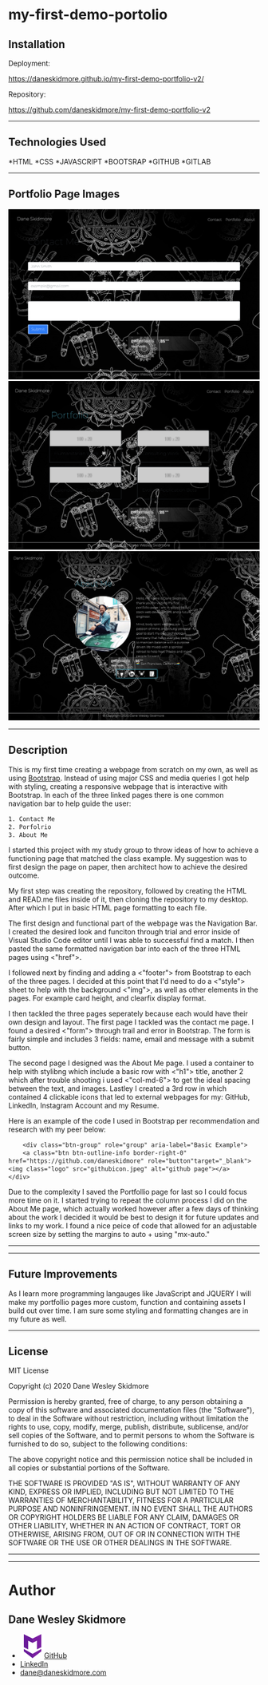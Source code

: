 # my-first-demo-portolio #


## Installation #

Deployment:

https://daneskidmore.github.io/my-first-demo-portfolio-v2/

Repository:

https://github.com/daneskidmore/my-first-demo-portfolio-v2

<hr />

## Technologies Used ##
*HTML
*CSS
*JAVASCRIPT
*BOOTSRAP
*GITHUB
*GITLAB

<hr />

## Portfolio Page Images ##

![Contact](https://github.com/daneskidmore/my-first-demo-portfolio-v2/blob/main/ContactMeImage.png?raw=true)
![Portfolio](https://github.com/daneskidmore/my-first-demo-portfolio-v2/blob/main/PortfolioImage.png?raw=true)
![AboutMe](https://github.com/daneskidmore/my-first-demo-portfolio-v2/blob/main/AboutMeImage.png?raw=true)

<hr />

## Description ##

This is my first time creating a webpage from scratch on my own, as well as using [Bootstrap](https://getbootstrap.com/). Instead of using major CSS and media queries I got help with styling, creating a responsive webpage that is interactive with Bootstrap. In each of the three linked pages there is one common navigation bar to help guide the user:


    1. Contact Me
    2. Porfolrio
    3. About Me

I started this project with my study group to throw ideas of how to achieve a functioning page that matched the class example. My suggestion was to first design the page on paper, then architect how to achieve the desired outcome. 

My first step was creating the repository, followed by creating the HTML and READ.me files inside of it, then cloning the repository to my desktop. After which I put in basic HTML page formatting to each file. 

The first design and functional part of the webpage was the Navigation Bar. I created the desired look and funciton through trial and error inside of Visual Studio Code editor until I was able to successful find a match. I then pasted the same formatted navigation bar into each of the three HTML pages using <"href">. 

I followed next by finding and adding a <"footer"> from Bootstrap to each of the three pages. 
I decided at this point that I'd need to do a <"style"> sheet to help with the background <"img">, as well as other elements in the pages. For example card height, and clearfix display format. 


I then tackled the three pages seperately because each would have their own design and layout. The first page I tackled was the contact me page. I found a desired <"form"> through trail and error in Bootstrap. The form is fairly simple and includes 3 fields: name, email and message with a submit button. 

The second page I designed was the About Me page. I used a container to help with stylibng which include a basic row with <"h1"> title, another 2 which after trouble shooting i used <"col-md-6"> to get the ideal spacing between the text, and images. Lastley I created a 3rd row in which contained 4 clickable icons that led to external webpages for my: GitHub, LinkedIn, Instagram Account and my Resume. 

Here is an example of the code I used in Bootstrap per recommendation and research with my peer below:
```{language-extension}<{<div class="col-md-4 text-center">
    <div class="btn-group" role="group" aria-label="Basic Example">
    <a class="btn btn-outline-info border-right-0" href="https://github.com/daneskidmore" role="button"target="_blank"><img class="logo" src="githubicon.jpeg" alt="github page"></a>
</div> 
```

Due to the complexity I saved the Portfollio page for last so I could focus more time on it. I started trying to repeat the column process I did on the About Me page, which actually worked however after a few days of thinking about the work I decided it would be best to design it for future updates and links to my work. I found a nice peice of code that allowed for an adjustable screen size by setting the margins to auto + using "mx-auto."


<hr />

<hr />

## Future Improvements ##

As I learn more programming langauges like JavaScript and JQUERY I will make my portfollio pages more custom, function and containing assets I build out over time. I am sure some styling and formatting changes are in my future as well. 

<hr />

## License 

MIT License

Copyright (c) 2020 Dane Wesley Skidmore


Permission is hereby granted, free of charge, to any person obtaining a copy of this software and associated documentation files (the "Software"), to deal in the Software without restriction, including without limitation the rights to use, copy, modify, merge, publish, distribute, sublicense, and/or sell copies of the Software, and to permit persons to whom the Software is furnished to do so, subject to the following conditions:

The above copyright notice and this permission notice shall be included in all copies or substantial portions of the Software.

THE SOFTWARE IS PROVIDED "AS IS", WITHOUT WARRANTY OF ANY KIND, EXPRESS OR IMPLIED, INCLUDING BUT NOT LIMITED TO THE WARRANTIES OF MERCHANTABILITY, FITNESS FOR A PARTICULAR PURPOSE AND NONINFRINGEMENT. IN NO EVENT SHALL THE AUTHORS OR COPYRIGHT HOLDERS BE LIABLE FOR ANY CLAIM, DAMAGES OR OTHER LIABILITY, WHETHER IN AN ACTION OF CONTRACT, TORT OR OTHERWISE, ARISING FROM, OUT OF OR IN CONNECTION WITH THE SOFTWARE OR THE USE OR OTHER DEALINGS IN THE SOFTWARE.

<hr />
<hr />

# Author

## Dane Wesley Skidmore


* ![alt text](https://github.com/adam-p/markdown-here/raw/master/src/common/images/icon48.png "Logo Title Text 1")[GitHub](https://github.com/daneskidmore)
* [LinkedIn](https://www.linkedin.com/in/daneskidmore)
* dane@daneskidmore.com

